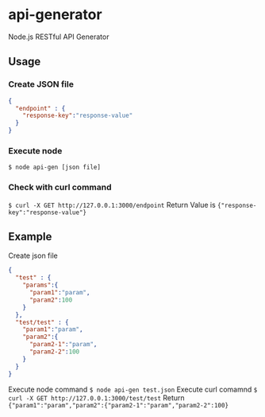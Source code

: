 # api-generator
Node.js RESTful API Generator

## Usage
### Create JSON file
```json
{
  "endpoint" : {
    "response-key":"response-value"
  }
}
```
### Execute node
`$ node api-gen [json file]`

### Check with curl command
`$ curl -X GET http://127.0.0.1:3000/endpoint`
Return Value is
`{"response-key":"response-value"}`


## Example
Create json file
```json:test.json
{
  "test" : {
    "params":{
      "param1":"param",
      "param2":100
    }
  },
  "test/test" : {
    "param1":"param",
    "param2":{
      "param2-1":"param",
      "param2-2":100
    }
  }
}
```
Execute node command
`$ node api-gen test.json`
Execute curl comamnd
`$ curl -X GET http://127.0.0.1:3000/test/test`
Return
`{"param1":"param","param2":{"param2-1":"param","param2-2":100}`
